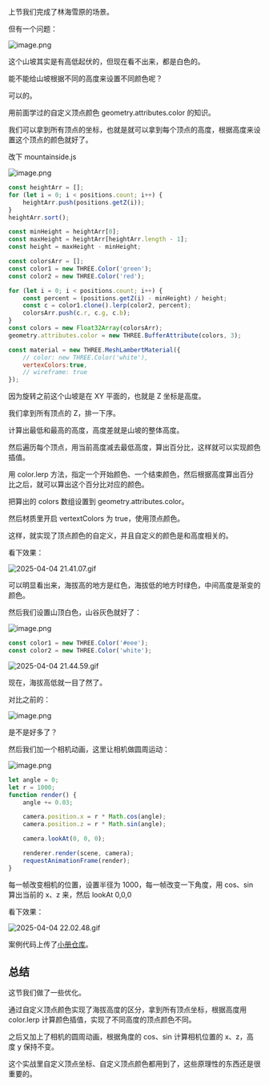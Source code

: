 上节我们完成了林海雪原的场景。

但有一个问题：

![image.png](https://p6-juejin.byteimg.com/tos-cn-i-k3u1fbpfcp/b3447a0cf20d4adaa2e857717b10993c~tplv-k3u1fbpfcp-jj-mark:1600:0:0:0:q75.jpg#?w=2840&h=1394&s=1388720&e=png&b=c1c1c1)

这个山坡其实是有高低起伏的，但现在看不出来，都是白色的。

能不能给山坡根据不同的高度来设置不同颜色呢？

可以的。

用前面学过的自定义顶点颜色 geometry.attributes.color 的知识。

我们可以拿到所有顶点的坐标，也就是就可以拿到每个顶点的高度，根据高度来设置这个顶点的颜色就好了。

改下 mountainside.js

![image.png](https://p9-juejin.byteimg.com/tos-cn-i-k3u1fbpfcp/14e421b80ffe43638fac79e8f8e3872e~tplv-k3u1fbpfcp-jj-mark:1600:0:0:0:q75.jpg#?w=1512&h=1084&s=230811&e=png&b=1f1f1f)

```javascript
const heightArr = [];
for (let i = 0; i < positions.count; i++) {
    heightArr.push(positions.getZ(i));
}
heightArr.sort();

const minHeight = heightArr[0];
const maxHeight = heightArr[heightArr.length - 1];
const height = maxHeight - minHeight;

const colorsArr = [];
const color1 = new THREE.Color('green');
const color2 = new THREE.Color('red');

for (let i = 0; i < positions.count; i++) {
    const percent = (positions.getZ(i) - minHeight) / height;
    const c = color1.clone().lerp(color2, percent);
    colorsArr.push(c.r, c.g, c.b); 
}
const colors = new Float32Array(colorsArr);
geometry.attributes.color = new THREE.BufferAttribute(colors, 3);

const material = new THREE.MeshLambertMaterial({
    // color: new THREE.Color('white'),
    vertexColors:true,
    // wireframe: true
});
```

因为旋转之前这个山坡是在 XY 平面的，也就是 Z 坐标是高度。

我们拿到所有顶点的 Z，排一下序。

计算出最低和最高的高度，高度差就是山坡的整体高度。

然后遍历每个顶点，用当前高度减去最低高度，算出百分比，这样就可以实现颜色插值。

用 color.lerp 方法，指定一个开始颜色、一个结束颜色，然后根据高度算出百分比之后，就可以算出这个百分比对应的颜色。

把算出的 colors 数组设置到 geometry.attributes.color。

然后材质里开启 vertextColors 为 true，使用顶点颜色。

这样，就实现了顶点颜色的自定义，并且自定义的颜色是和高度相关的。

看下效果：

![2025-04-04 21.41.07.gif](https://p6-juejin.byteimg.com/tos-cn-i-k3u1fbpfcp/efc16fe46eca4cecb3540a81cefd2e99~tplv-k3u1fbpfcp-jj-mark:1600:0:0:0:q75.gif#?w=2618&h=1456&s=19922285&e=gif&f=55&b=ed0000)

可以明显看出来，海拔高的地方是红色，海拔低的地方时绿色，中间高度是渐变的颜色。

然后我们设置山顶白色，山谷灰色就好了：

![image.png](https://p9-juejin.byteimg.com/tos-cn-i-k3u1fbpfcp/f1c29d3b83684bf8a94a3f0f8c80f55c~tplv-k3u1fbpfcp-jj-mark:1600:0:0:0:q75.jpg#?w=1366&h=558&s=128928&e=png&b=1f1f1f)

```javascript
const color1 = new THREE.Color('#eee');
const color2 = new THREE.Color('white');
```

![2025-04-04 21.44.59.gif](https://p6-juejin.byteimg.com/tos-cn-i-k3u1fbpfcp/d9d16cf10e954da18787cd5bd14b0b58~tplv-k3u1fbpfcp-jj-mark:1600:0:0:0:q75.gif#?w=2618&h=1456&s=10385801&e=gif&f=48&b=c0c0c0)

现在，海拔高低就一目了然了。

对比之前的：

![image.png](https://p6-juejin.byteimg.com/tos-cn-i-k3u1fbpfcp/b3447a0cf20d4adaa2e857717b10993c~tplv-k3u1fbpfcp-jj-mark:1600:0:0:0:q75.jpg#?w=2840&h=1394&s=1388720&e=png&b=c1c1c1)

是不是好多了？

然后我们加一个相机动画，这里让相机做圆周运动：

![image.png](https://p1-juejin.byteimg.com/tos-cn-i-k3u1fbpfcp/b30cb896ed684db0b449b7b5eb41c81c~tplv-k3u1fbpfcp-jj-mark:1600:0:0:0:q75.jpg#?w=1174&h=836&s=139201&e=png&b=1f1f1f)

```javascript
let angle = 0;
let r = 1000;
function render() {
    angle += 0.03;

    camera.position.x = r * Math.cos(angle);
    camera.position.z = r * Math.sin(angle);

    camera.lookAt(0, 0, 0);

    renderer.render(scene, camera);
    requestAnimationFrame(render);
}
```

每一帧改变相机的位置，设置半径为 1000，每一帧改变一下角度，用 cos、sin 算出当前的 x、z 来，然后 lookAt 0,0,0

看下效果：

![2025-04-04 22.02.48.gif](https://p3-juejin.byteimg.com/tos-cn-i-k3u1fbpfcp/979030af47734dbb95bb2e7543dd33fb~tplv-k3u1fbpfcp-jj-mark:1600:0:0:0:q75.gif#?w=2732&h=1360&s=13002570&e=gif&f=16&b=00007e)

案例代码上传了[小册仓库](https://github.com/QuarkGluonPlasma/threejs-course-code/tree/main/snowy-forest)。

## 总结

这节我们做了一些优化。

通过自定义顶点颜色实现了海拔高度的区分，拿到所有顶点坐标，根据高度用 color.lerp 计算颜色插值，实现了不同高度的顶点颜色不同。

之后又加上了相机的圆周动画，根据角度的 cos、sin 计算相机位置的 x、z，高度 y 保持不变。

这个实战里自定义顶点坐标、自定义顶点颜色都用到了，这些原理性的东西还是很重要的。